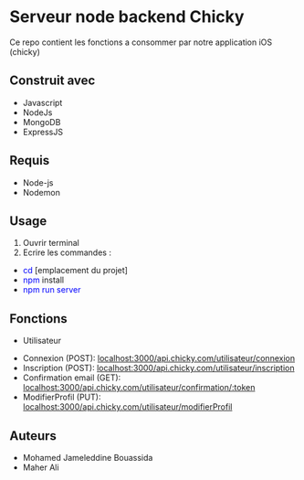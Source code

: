 # Serveur node backend Chicky
Ce repo contient les fonctions a consommer par notre application iOS (chicky)

## Construit avec
- Javascript 
- NodeJs 
- MongoDB 
- ExpressJS

## Requis
- Node-js
- Nodemon

## Usage
1. Ouvrir terminal
2. Ecrire les commandes :
- <span style="color:blue">cd </span>[emplacement du projet]
- <span style="color:blue">npm </span>install
- <span style="color:blue">npm run server</span>

## Fonctions
* Utilisateur
- Connexion (POST): <a href ="localhost:3000/api.chicky.com/utilisateur/connexion">localhost:3000/api.chicky.com/utilisateur/connexion</a>
- Inscription (POST): <a href ="localhost:3000/api.chicky.com/utilisateur/inscription">localhost:3000/api.chicky.com/utilisateur/inscription</a>
- Confirmation email (GET): <a href ="localhost:3000/api.chicky.com/confirmation/:token">localhost:3000/api.chicky.com/utilisateur/confirmation/:token</a>
- ModifierProfil (PUT): <a href ="localhost:3000/api.chicky.com/modifierProfil">localhost:3000/api.chicky.com/utilisateur/modifierProfil</a>

## Auteurs
- Mohamed Jameleddine Bouassida
- Maher Ali
